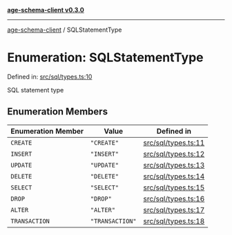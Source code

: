 [**age-schema-client v0.3.0**](../index.md)

***

[age-schema-client](/ageSchemaClient/api-generated/index.md) / SQLStatementType

# Enumeration: SQLStatementType

Defined in: [src/sql/types.ts:10](https://github.com/standardbeagle/ageSchemaClient/blob/main/src/sql/types.ts#L10)

SQL statement type

## Enumeration Members

| Enumeration Member | Value | Defined in |
| ------ | ------ | ------ |
| <a id="create"></a> `CREATE` | `"CREATE"` | [src/sql/types.ts:11](https://github.com/standardbeagle/ageSchemaClient/blob/main/src/sql/types.ts#L11) |
| <a id="insert"></a> `INSERT` | `"INSERT"` | [src/sql/types.ts:12](https://github.com/standardbeagle/ageSchemaClient/blob/main/src/sql/types.ts#L12) |
| <a id="update"></a> `UPDATE` | `"UPDATE"` | [src/sql/types.ts:13](https://github.com/standardbeagle/ageSchemaClient/blob/main/src/sql/types.ts#L13) |
| <a id="delete"></a> `DELETE` | `"DELETE"` | [src/sql/types.ts:14](https://github.com/standardbeagle/ageSchemaClient/blob/main/src/sql/types.ts#L14) |
| <a id="select"></a> `SELECT` | `"SELECT"` | [src/sql/types.ts:15](https://github.com/standardbeagle/ageSchemaClient/blob/main/src/sql/types.ts#L15) |
| <a id="drop"></a> `DROP` | `"DROP"` | [src/sql/types.ts:16](https://github.com/standardbeagle/ageSchemaClient/blob/main/src/sql/types.ts#L16) |
| <a id="alter"></a> `ALTER` | `"ALTER"` | [src/sql/types.ts:17](https://github.com/standardbeagle/ageSchemaClient/blob/main/src/sql/types.ts#L17) |
| <a id="transaction"></a> `TRANSACTION` | `"TRANSACTION"` | [src/sql/types.ts:18](https://github.com/standardbeagle/ageSchemaClient/blob/main/src/sql/types.ts#L18) |
